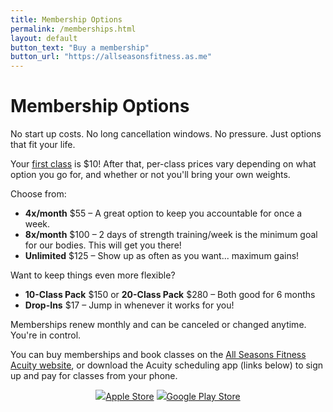 ```yaml
---
title: Membership Options
permalink: /memberships.html
layout: default
button_text: "Buy a membership"
button_url: "https://allseasonsfitness.as.me"
---
```


# Membership Options

No start up costs. No long cancellation windows. No pressure. Just options that fit your life.

Your [first class](/first-class.html) is $10! After that, per-class prices vary depending on what option you go for, and whether or not you'll bring your own weights. 

Choose from:

- **4x/month** $55 – A great option to keep you accountable for once a week.
- **8x/month** $100 – 2 days of strength training/week is the minimum goal for our bodies. This will get you there!
- **Unlimited** $125 – Show up as often as you want... maximum gains!

Want to keep things even more flexible?

- **10-Class Pack** $150 or **20-Class Pack** $280 – Both good for 6 months
- **Drop-Ins** $17 – Jump in whenever it works for you!

Memberships renew monthly and can be canceled or changed anytime. You're in control.

You can buy memberships and book classes on the  <a href="https://allseasonsfitness.as.me" target="_blank" rel="noopener noreferrer">All Seasons Fitness Acuity website</a>, or download the Acuity scheduling app (links below) to sign up and pay for classes from your phone.

<div style="text-align: center;">
    <a href="https://apps.apple.com/us/app/acuity-scheduling-client/id1509524919" class="btn section-btn" target="_blank" rel="noopener noreferrer"><img src="assets/images/app-store.png"/>Apple Store</a>
    <a href="https://play.google.com/store/apps/details?id=com.acuityscheduling.client.android&hl=en_US" class="btn section-btn" target="_blank" rel="noopener noreferrer"><img src="assets/images/playstore.png"/>Google Play Store</a>
</div>